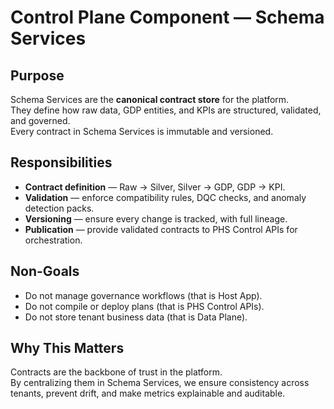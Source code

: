 # Control Plane Component — Schema Services

## Purpose
Schema Services are the **canonical contract store** for the platform.  
They define how raw data, GDP entities, and KPIs are structured, validated, and governed.  
Every contract in Schema Services is immutable and versioned.

## Responsibilities
- **Contract definition** — Raw → Silver, Silver → GDP, GDP → KPI.  
- **Validation** — enforce compatibility rules, DQC checks, and anomaly detection packs.  
- **Versioning** — ensure every change is tracked, with full lineage.  
- **Publication** — provide validated contracts to PHS Control APIs for orchestration.

## Non-Goals
- Do not manage governance workflows (that is Host App).  
- Do not compile or deploy plans (that is PHS Control APIs).  
- Do not store tenant business data (that is Data Plane).  

## Why This Matters
Contracts are the backbone of trust in the platform.  
By centralizing them in Schema Services, we ensure consistency across tenants, prevent drift, and make metrics explainable and auditable.
